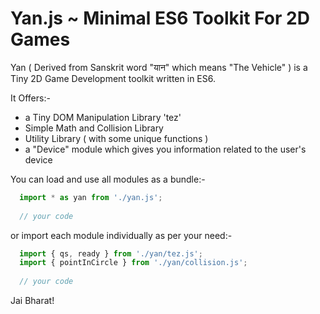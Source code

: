 # Yan.js ~ Minimal ES6 Toolkit For 2D Games

Yan ( Derived from Sanskrit word "यान" which means "The Vehicle" ) is a Tiny 2D Game Development toolkit 
written in ES6.

It Offers:-

+ a Tiny DOM Manipulation Library 'tez'
+ Simple Math and Collision Library
+ Utility Library ( with some unique functions )
+ a "Device" module which gives you information related to the user's device

You can load and use all modules as a bundle:-

```javascript
  import * as yan from './yan.js';
  
  // your code
```

or import each module individually as per your need:-

```javascript
  import { qs, ready } from './yan/tez.js';
  import { pointInCircle } from './yan/collision.js';
  
  // your code
```

Jai Bharat!
